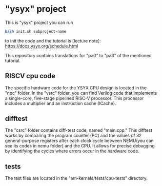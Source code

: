 # "ysyx" project
This is "ysyx" project
you can run 
```bash
bash init.sh subproject-name
```
to init the code and the tutorial is
[lecture note]: https://docs.ysyx.org/schedule.html

This repository contains translations for "pa0" to "pa3" of the mentioned tutorial. 
 
## RISCV cpu code
The specific hardware code for the YSYX CPU design is located in the "npc" folder.
In the "vsrc" folder, you can find Verilog code that implements a single-core, five-stage pipelined RISC-V processor. This processor includes a multiplier and an instruction cache (ICache). 
## difftest
The "csrc" folder contains diff-test code, named "main.cpp." This difftest works by comparing the program counter (PC) and the values of 32 general-purpose registers after each clock cycle between NEMU(you can see its codes in nemu folder) and the CPU. It allows for precise debugging by identifying the cycles where errors occur in the hardware code.
## tests 
The test files are located in the "am-kernels/tests/cpu-tests" directory.
